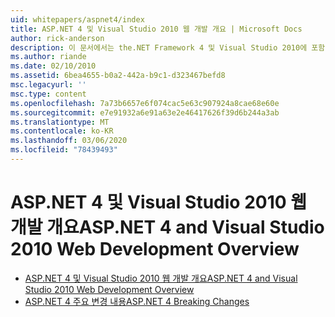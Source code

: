 ```yaml
---
uid: whitepapers/aspnet4/index
title: ASP.NET 4 및 Visual Studio 2010 웹 개발 개요 | Microsoft Docs
author: rick-anderson
description: 이 문서에서는 the.NET Framework 4 및 Visual Studio 2010에 포함 된 ASP.NET에 대 한 여러 가지 새로운 기능에 대 한 개요를 제공 합니다.
ms.author: riande
ms.date: 02/10/2010
ms.assetid: 6bea4655-b0a2-442a-b9c1-d323467befd8
msc.legacyurl: ''
msc.type: content
ms.openlocfilehash: 7a73b6657e6f074cac5e63c907924a8cae68e60e
ms.sourcegitcommit: e7e91932a6e91a63e2e46417626f39d6b244a3ab
ms.translationtype: MT
ms.contentlocale: ko-KR
ms.lasthandoff: 03/06/2020
ms.locfileid: "78439493"
---
```

# <a name="aspnet-4-and-visual-studio-2010-web-development-overview"></a><span data-ttu-id="9d539-103">ASP.NET 4 및 Visual Studio 2010 웹 개발 개요</span><span class="sxs-lookup"><span data-stu-id="9d539-103">ASP.NET 4 and Visual Studio 2010 Web Development Overview</span></span>

- [<span data-ttu-id="9d539-104">ASP.NET 4 및 Visual Studio 2010 웹 개발 개요</span><span class="sxs-lookup"><span data-stu-id="9d539-104">ASP.NET 4 and Visual Studio 2010 Web Development Overview</span></span>](overview.md)
- [<span data-ttu-id="9d539-105">ASP.NET 4 주요 변경 내용</span><span class="sxs-lookup"><span data-stu-id="9d539-105">ASP.NET 4 Breaking Changes</span></span>](breaking-changes.md)
